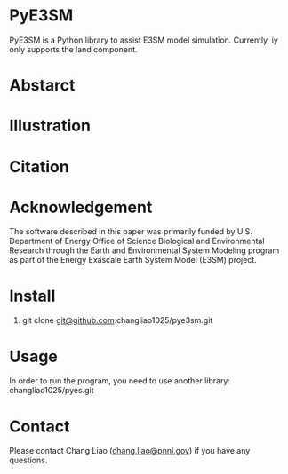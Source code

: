 # PyE3SM

PyE3SM is a Python library to assist E3SM model simulation.
Currently, iy only supports the land component.

# Abstarct



# Illustration 


# Citation


# Acknowledgement
The software described in this paper was primarily funded by U.S. Department of Energy Office of Science Biological and Environmental Research through the Earth and Environmental System Modeling program as part of the Energy Exascale Earth System Model (E3SM) project. 

# Install
1. git clone git@github.com:changliao1025/pye3sm.git


# Usage
In order to run the program, you need to use another library:
changliao1025/pyes.git


# Contact
Please contact Chang Liao (chang.liao@pnnl.gov) if you have any questions.


